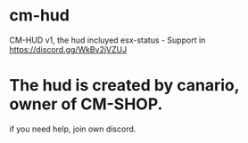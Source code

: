 # cm-hud
CM-HUD v1, the hud incluyed esx-status - Support in https://discord.gg/WkBv2jVZUJ

# The hud is created by canario, owner of CM-SHOP.
if you need help, join own discord.
